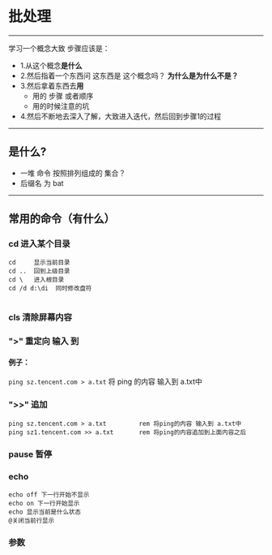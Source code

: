 # 批处理
---
学习一个概念大致 步骤应该是：
* 1.从这个概念**是什么**
* 2.然后指着一个东西问 这东西是 这个概念吗？ **为什么是为什么不是？**
* 3.然后拿着东西去**用**
  * 用的 步骤 或者顺序
  * 用的时候注意的坑
* 4.然后不断地去深入了解，大致进入迭代，然后回到步骤1的过程
---

## 是什么?
* 一堆 命令 按照排列组成的 集合？
* 后缀名 为 bat

---
## 常用的命令（有什么）
### cd  进入某个目录
```
cd     显示当前目录
cd ..  回到上级目录
cd \   进入根目录
cd /d d:\di  同时修改盘符


```

### cls 清除屏幕内容

### ">" 重定向 输入 到
#### 例子：
`ping sz.tencent.com > a.txt`  将 ping 的内容 输入到 a.txt中

### ">>" 追加
```
ping sz.tencent.com > a.txt         rem 将ping的内容 输入到 a.txt中
ping sz1.tencent.com >> a.txt       rem 将ping的内容追加到上面内容之后
```

### pause 暂停

### echo
```
echo off 下一行开始不显示
echo on 下一行开始显示
echo 显示当前是什么状态
@关闭当前行显示
```

### 参数
